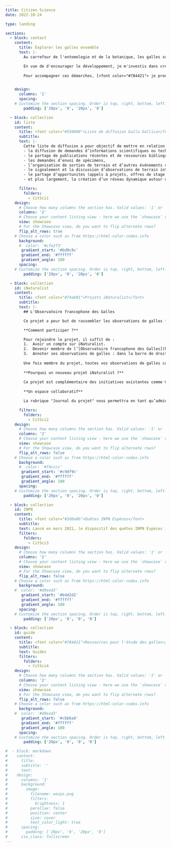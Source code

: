 ```yaml
---
title: Citizen Science
date: 2022-10-24

type: landing

sections:
  - block: contact
    content:
      title: Explorer les galles ensemble
      text: |-
        Au carrefour de l'entomologie et de la botanique, les galles sont de formidables portes d’entrée vers l’observation de la biodiversité. Longtemps négligées, elles suscitent aujourd’hui un regain d’intérêt chez les naturalistes. Afin de promouvoir la cécidologie et de mieux faire connaître les insectes et autres organismes qui les induisent, mais dans le cadre de mes recherches sur ces organismes, je développe des projets de science participative.

        En vue de d'encourager le développement, je m'investis dans création d'un réseau de cécidologues scientifiques et amateurs. Ainsi, avec [Antoine Branca](https://www.egce.universite-paris-saclay.fr/?p=15507) nous avons créé [<font color="#550000">la liste de diffusion **Galla Gallica** dans l'objectif de permettre aux naturalistes et chercheurs francophones d’échanger observations, identifications et actualités.</font>](#liste) Ensuite je m'appuie sur les réseaux sociaux naturalistes. [<font color="#74ab01"> Sur **iNaturalist**, j’ai lancé un projet dédié aux galles, auquel chacun peut contribuer en partageant ses observations, en parallèle d'autres projets déjà existants auxquels je collabore.</font>](#iNaturalist) [<font color="#3d8a8b">Sur **INPN Espèces**, j’ai conçu plusieurs quêtes iNaturalist pour guider les naturalistes dans la recherche de galles spécifiques.</font>](#INPN) 
        
        Pour accompagner ces démarches, [<font color="#784421"> je produit des ressources pour aider les cécidologues amateurs. Ainsi, je met à disposition des **guides d'identification des galles** , et je propose des **recommandations pour l’élevage** des insectes cécidogènes.</font>](#guide)


    design:
      columns: '1'
      spacing:
    # Customize the section spacing. Order is top, right, bottom, left.
        padding: ['20px', '0', '20px', '0']

  - block: collection
    id: liste
    content: 
      title: <font color="#550000">Liste de diffusion Galla Gallica</font> 
      subtitle: 
      text: |-
        Cette liste de diffusion a pour objectif de mettre en relation les chercheurs et naturalistes francophones s’intéressant aux galles de plantes, ou cécidies. Elle vise à faciliter les échanges et la collaboration en permettant 
        - la diffusion de demandes d’informations scientifiques ou techniques,  
        - le partage de publications récentes et de ressources bibliographiques,  
        - les demandes d’envoi de spécimens,  
        - l’organisation de sorties de terrain et d’autres événements communs,  
        - le signalement et la discussion d’observations de terrain intéressantes, 
        - le partage d’opportunités (appels à projets, offres de stage ou de collaboration), 
        - et plus largement, la création d’un réseau dynamique autour de l’étude des galles.

      filters:
        folders:
          - CitSci1
    design:
      # Choose how many columns the section has. Valid values: '1' or '2'.
      columns: '2'
      # Choose your content listing view - here we use the `showcase` view
      view: showcase
      # For the Showcase view, do you want to flip alternate rows?
      flip_alt_rows: true
    # Choose a color such as from https://html-color-codes.info
      background:
      #  color: '#cfe2f3'
       gradient_start: '#bd9c9c'
       gradient_end: '#ffffff'
       gradient_angle: 180
      spacing:
    # Customize the section spacing. Order is top, right, bottom, left.
        padding: ['20px', '0', '20px', '0']

  - block: collection
    id: iNaturalist
    content:
      title: <font color="#74ab01">Projets iNaturalist</font>
      subtitle: 
      text: |-
        ## L'Observatoire francophone des Galles

        Ce projet a pour but de rassembler les observations de galles faites par les naturalistes francophones, sans restriction géographique. 

        **Comment participer ?**

        Pour rejoindre le projet, il suffit de : 
        1.  Avoir un compte sur iNaturalist. 
        2.  Devenir membre de l’[Observatoire francophone des Galles](https://www.inaturalist.org/projects/observatoire-francophone-des-galles). 
        3.  Annoter ses observations de galles : dans la barre de droite, sous Annotations, sélectionner "Galle" dans l’onglet "Signe de présence". 
        
        Une fois membre du projet, toutes vos observations de galles correctement annotées seront automatiquement intégrées au projet. 
        
        **Pourquoi un nouveau projet iNaturalist ?** 
        
        Ce projet est complémentaire des initiatives existantes comme Galles de France ou European Plant Gall Faunistics, qui sont limitées à certaines zones géographiques. Ici, toutes les observations de galles des membres effectuées partout dans le monde seront accessibles en un seul endroit, offrant une vue d’ensemble plus large et facilitant les échanges. 
        
        **Un espace collaboratif** 

        La rubrique "Journal du projet" nous permettra en tant qu’administrateurs du projet de partager des objectifs d’observation et de mettre en avant des observations remarquables. Ce projet peut ainsi devenir une sorte de réseau social du groupe Galla Gallica. Rendez-vous sur iNaturalist pour partager vos observations, si cela vous intéresse. 

      filters:
        folders:
          - CitSci2
    design:
      # Choose how many columns the section has. Valid values: '1' or '2'.
      columns: '2'
      # Choose your content listing view - here we use the `showcase` view
      view: showcase
      # For the Showcase view, do you want to flip alternate rows?
      flip_alt_rows: false
    # Choose a color such as from https://html-color-codes.info
      background:
      #  color: '#f4cccc'
       gradient_start: '#c9df9c'
       gradient_end: '#ffffff'
       gradient_angle: 180
      spacing:
    # Customize the section spacing. Order is top, right, bottom, left.
        padding: ['20px', '0', '20px', '0']

  - block: collection
    id: INPN
    content:
      title: <font color="#3d8a8b">Quêtes INPN Espèces</font>
      subtitle: 
      text: Lancé en mars 2021, le dispositif des quêtes INPN Espèces invite le grand public à participer, pendant une période courte et ciblée, à la recherche d’une espèce précise sur un territoire donné. L’objectif : recueillir des données naturalistes utiles aux chercheurs, en réponse à des besoins concrets identifiés dans le cadre de leurs travaux scientifiques. Ces quêtes sont une manière simple, concrète et stimulante de contribuer à la recherche en écologie et en biodiversité.
      filters:
        folders:
          - CitSci3
    design:
      # Choose how many columns the section has. Valid values: '1' or '2'.
      columns: '2'
      # Choose your content listing view - here we use the `showcase` view
      view: showcase
      # For the Showcase view, do you want to flip alternate rows?
      flip_alt_rows: false
    # Choose a color such as from https://html-color-codes.info
      background:
    #  color: '#d9ead3'
       gradient_start: '#b4d2d2'
       gradient_end: '#ffffff'
       gradient_angle: 180
      spacing:
    # Customize the section spacing. Order is top, right, bottom, left.
        padding: ['20px', '0', '0', '0']

  - block: collection
    id: guide
    content:
      title: <font color="#784421">Ressources pour l'étude des galles</font>
      subtitle: 
      text: Guides 
      filters:
        folders:
          - CitSci4
    design:
      # Choose how many columns the section has. Valid values: '1' or '2'.
      columns: '2'
      # Choose your content listing view - here we use the `showcase` view
      view: showcase
      # For the Showcase view, do you want to flip alternate rows?
      flip_alt_rows: false
    # Choose a color such as from https://html-color-codes.info
      background:
    #  color: '#d9ead3'
       gradient_start: '#cbb6a9'
       gradient_end: '#ffffff'
       gradient_angle: 180
      spacing:
    # Customize the section spacing. Order is top, right, bottom, left.
        padding: ['20px', '0', '0', '0']

#  - block: markdown
#    content:
#      title:
#      subtitle: ''
#      text:
#    design:
#      columns: '1'
#      background:
#        image: 
#          filename: wasps.png
#          filters:
#            brightness: 1
#          parallax: false
#          position: center
#          size: cover
#          text_color_light: true
#      spacing:
#        padding: ['20px', '0', '20px', '0']
#      css_class: fullscreen
---
```

